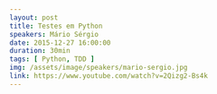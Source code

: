 ```yaml
---
layout: post
title: Testes em Python
speakers: Mário Sérgio
date: 2015-12-27 16:00:00
duration: 30min
tags: [ Python, TDD ]
img: /assets/image/speakers/mario-sergio.jpg
link: https://www.youtube.com/watch?v=2Qizg2-Bs4k
---
```

